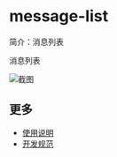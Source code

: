 # message-list

简介：消息列表

消息列表

![截图](https://img.alicdn.com/tfs/TB1hbVYlsLJ8KJjy0FnXXcFDpXa-1900-1180.png)

## 更多

* [使用说明](http://gitlab.alibaba-inc.com/ice/notes/issues/830)
* [开发规范](http://gitlab.alibaba-inc.com/ice/notes/issues/830)

